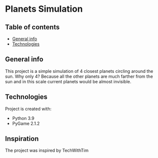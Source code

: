 # Planets Simulation
## Table of contents
* [General info](#general-info)
* [Technologies](#technologies)
## General info
This project is a simple simulation of 4 closest planets circling around the sun.
Why only 4?
Because all the other planets are much farther from the sun and in this scale current planets would be almost invisible.
## Technologies
Project is created with:
* Python 3.9
* PyGame 2.1.2
## Inspiration
The project was inspired by TechWithTim
